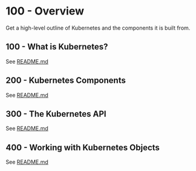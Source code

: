 # 100 - Overview
Get a high-level outline of Kubernetes and the components it is built from.

## 100 - What is Kubernetes?
See [README.md](./100/README.md)

## 200 - Kubernetes Components
See [README.md](./200/README.md)

## 300 - The Kubernetes API
See [README.md](./300/README.md)

## 400 - Working with Kubernetes Objects
See [README.md](./400/README.md)
